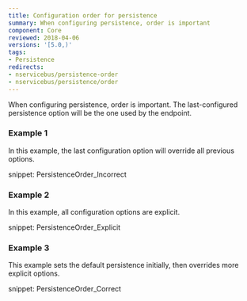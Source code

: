 ```yaml
---
title: Configuration order for persistence
summary: When configuring persistence, order is important
component: Core
reviewed: 2018-04-06
versions: '[5.0,)'
tags:
- Persistence
redirects:
- nservicebus/persistence-order
- nservicebus/persistence/order
---
```


When configuring persistence, order is important. The last-configured persistence option will be the one used by the endpoint.


### Example 1

In this example, the last configuration option will override all previous options.

snippet: PersistenceOrder_Incorrect


### Example 2

In this example, all configuration options are explicit.

snippet: PersistenceOrder_Explicit


### Example 3

This example sets the default persistence initially, then overrides more explicit options.

snippet: PersistenceOrder_Correct
